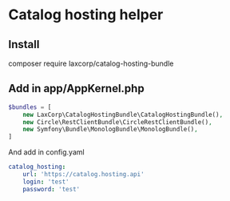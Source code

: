 Catalog hosting helper
=======================================================

Install 
-------
composer require laxcorp/catalog-hosting-bundle

Add in app/AppKernel.php
------------------------
```php
$bundles = [
    new LaxCorp\CatalogHostingBundle\CatalogHostingBundle(),
    new Circle\RestClientBundle\CircleRestClientBundle(),
    new Symfony\Bundle\MonologBundle\MonologBundle(),
]
```

And add in config.yaml

```yaml
catalog_hosting:
    url: 'https://catalog.hosting.api'
    login: 'test'
    password: 'test'
```
